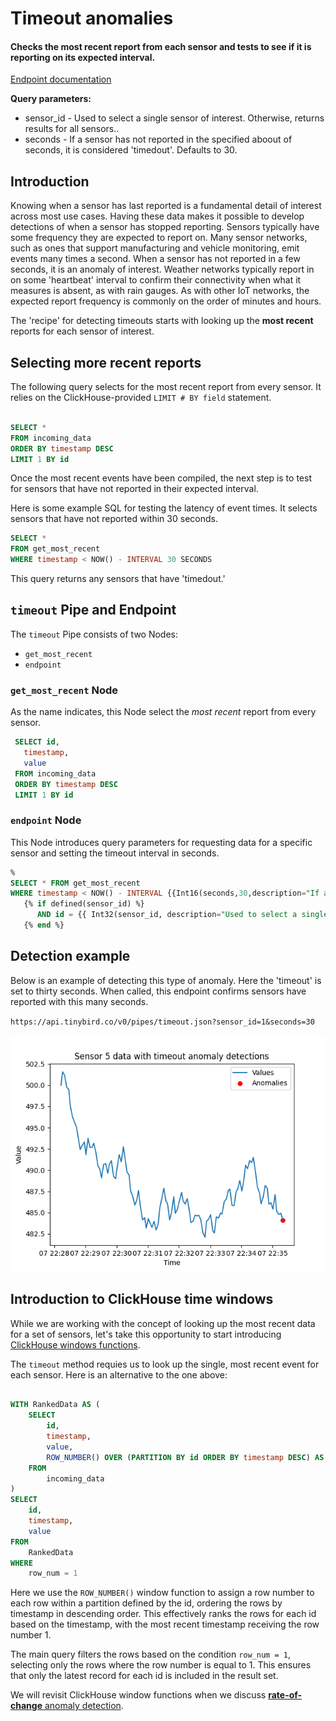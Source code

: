 # Timeout anomalies

#### Checks the most recent report from each sensor and tests to see if it is reporting on its expected interval.

[Endpoint documentation](https://api.tinybird.co/endpoint/t_f803a2aa360f486cb885333eaf93b016?token=p.eyJ1IjogIjJjOGIyYzQ2LTU4NzYtNGU5Mi1iNGJkLWMwNTliZDFhNzUwZSIsICJpZCI6ICJiZjYwZTgyZi1iNWFjLTRjMzgtODJkZS1iYzhjMmNiNTY4YWUiLCAiaG9zdCI6ICJldV9zaGFyZWQifQ.rXUC9lNg6Q4QKcbHL_OS73scKSuGzG6uCXG9qwBq8_s)

**Query parameters:**

* sensor_id - Used to select a single sensor of interest. Otherwise, returns results for all sensors.. 
* seconds - If a sensor has not reported in the specified aboout of seconds, it is considered 'timedout'. Defaults to 30.

## Introduction

Knowing when a sensor has last reported is a fundamental detail of interest across most use cases. Having these data makes it possible to develop detections of when a sensor has stopped reporting. Sensors typically have some frequency they are expected to report on. Many sensor networks, such as ones that support manufacturing and vehicle monitoring, emit events many times a second. When a sensor has not reported in a few seconds, it is an anomaly of interest. Weather networks typically report in on some 'heartbeat' interval to confirm their connectivity when what it measures is absent, as with rain gauges. As with other IoT networks, the expected report frequency is commonly on the order of minutes and hours. 

The 'recipe' for detecting timeouts starts with looking up the **most recent** reports for each sensor of interest. 

## Selecting more recent reports

The following query selects for the most recent report from every sensor. It relies on the ClickHouse-provided `LIMIT # BY field` statement. 

```sql

SELECT * 
FROM incoming_data
ORDER BY timestamp DESC
LIMIT 1 BY id

```

Once the most recent events have been compiled, the next step is to test for sensors that have not reported in their expected interval. 

Here is some example SQL for testing the latency of event times. It selects sensors that have not reported within 30 seconds. 

```sql
SELECT * 
FROM get_most_recent
WHERE timestamp < NOW() - INTERVAL 30 SECONDS
```

This query returns any sensors that have 'timedout.' 

## `timeout` Pipe and Endpoint

The `timeout` Pipe consists of two Nodes:
  * `get_most_recent` 
  * `endpoint` 

### `get_most_recent` Node

As the name indicates, this Node select the *most recent* report from every sensor. 

```sql
 SELECT id, 
   timestamp, 
   value
 FROM incoming_data
 ORDER BY timestamp DESC 
 LIMIT 1 BY id
```

### `endpoint` Node

This Node introduces query parameters for requesting data for a specific sensor and setting the timeout interval in seconds. 

```sql
%
SELECT * FROM get_most_recent
WHERE timestamp < NOW() - INTERVAL {{Int16(seconds,30,description="If a sensor has not reported in the specified aboout of seconds, it is considered 'timedout'.")}} SECONDS
   {% if defined(sensor_id) %}               
      AND id = {{ Int32(sensor_id, description="Used to select a single sensor of interest. Optional.")}} 
   {% end %}  
```


## Detection example

Below is an example of detecting this type of anomaly. Here the 'timeout' is set to thirty seconds. When called, this endpoint confirms sensors have reported with this many seconds. 

`https://api.tinybird.co/v0/pipes/timeout.json?sensor_id=1&seconds=30`

![Timeout anomaly detected](../charts/sensor_5_anomaly_timeout.png)




## Introduction to ClickHouse time windows 

While we are working with the concept of looking up the most recent data for a set of sensors, let's take this opportunity to start introducing [ClickHouse windows functions](https://clickhouse.com/docs/en/sql-reference/window-functions). 

The `timeout` method requies us to look up the single, most recent event for each sensor. Here is an alternative to the one above:

```sql

WITH RankedData AS (
    SELECT
        id,
        timestamp,
        value,
        ROW_NUMBER() OVER (PARTITION BY id ORDER BY timestamp DESC) AS row_num
    FROM
        incoming_data
)
SELECT
    id,
    timestamp,
    value
FROM
    RankedData
WHERE
    row_num = 1

```

Here we use the `ROW_NUMBER()` window function to assign a row number to each row within a partition defined by the id, ordering the rows by timestamp in descending order. This effectively ranks the rows for each id based on the timestamp, with the most recent timestamp receiving the row number 1.

The main query filters the rows based on the condition `row_num = 1`, selecting only the rows where the row number is equal to 1. This ensures that only the latest record for each id is included in the result set.

We will revisit ClickHouse window functions when we discuss  [**rate-of-change** anomaly detection](rate-of-change.md). 



